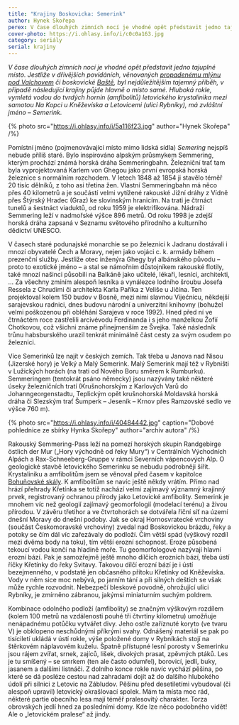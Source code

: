 ```yaml
---
title: "Krajiny Boskovicka: Semerink"
author: Hynek Skořepa
perex: V čase dlouhých zimních nocí je vhodné opět představit jedno tajuplné místo. Hluboká rokle, vymletá vodou do tvrdých hornin (amfibolitů) letovického krystalinika mezi samotou Na Kopci u Kněževíska a Letovicemi (ulicí Rybníky), má zvláštní jméno – Semerink.
cover-photo: https://i.ohlasy.info/i/c0c0a163.jpg
category: seriály
serial: krajiny
---
```


*V čase dlouhých zimních nocí je vhodné opět představit jedno tajuplné místo. Jestliže v dřívějších povídáních, věnovaných [propadenému mlýnu pod Valchovem](https://ohlasy.info/clanky/2015/12/zaboreny-mlenek.html) či boskovické [Baště](https://ohlasy.info/clanky/2016/12/basta.html), byl nejdůležitějším tajemný příběh, v případě následující krajiny půjde hlavně o místo samé. Hluboká rokle, vymletá vodou do tvrdých hornin (amfibolitů) letovického krystalinika mezi samotou Na Kopci u Kněževíska a Letovicemi (ulicí Rybníky), má zvláštní jméno – Semerink.*

{% photo src="https://i.ohlasy.info/i/5a116f23.jpg" author="Hynek Skořepa" /%}

Pomístní jméno (pojmenovávající místo mimo lidská sídla) *Semering* nejspíš nebude příliš staré. Bylo inspirováno alpským průsmykem Semmering, kterým prochází známá horská dráha Semmeringbahn. Železniční trať tam byla vyprojektovaná Karlem von Ghegou jako první evropská horská železnice s normálním rozchodem. V letech 1848 až 1854 ji stavělo téměř 20 tisíc dělníků, z toho asi třetina žen. Vlastní Semmeringbahn má něco přes 40 kilometrů a je součástí velmi vytížené rakouské Jižní dráhy z Vídně přes Štýrský Hradec (Graz) ke slovinským hranicím. Na trati je čtrnáct tunelů a šestnáct viaduktů, od roku 1959 je elektrifikována. Nádraží Semmering leží v nadmořské výšce 896 metrů. Od roku 1998 je zdejší horská dráha zapsaná v Seznamu světového přírodního a kulturního dědictví UNESCO.

V časech staré podunajské monarchie se po železnici k Jadranu dostávali i mnozí obyvatelé Čech a Moravy, nejen jako vojáci c. k. armády během prezenční služby. Jestliže otec inženýra Ghegy byl albánského původu – proto to exotické jméno – a stal se námořním důstojníkem rakouské flotily, také mnozí našinci působili na Balkáně jako učitelé, lékaři, lesníci, architekti, … Za všechny zmíním alespoň lesníka a vynálezce lodního šroubu Josefa Ressela z Chrudimi či architekta Karla Paříka z Veliše u Jičína. Ten projektoval kolem 150 budov v Bosně, mezi nimi slavnou Vijećnicu, někdejší sarajevskou radnici, dnes budovu národní a univerzitní knihovny (bohužel velmi poškozenou při obléhání Sarajeva v roce 1992). Hned před ní ve čtrnáctém roce zastřelili arcivévodu Ferdinanda i s jeho manželkou Žofií Chotkovou, což všichni známe přinejmenším ze Švejka. Také následník trůnu habsburského urazil tenkrát minimálně část cesty za svým osudem po železnici.

Více Semerinků lze najít v českých zemích. Tak třeba u Janova nad Nisou (Jizerské hory) je Velký a Malý Semerink. Malý Semerink mají též v Rybništi v Lužických horách (na trati od Nového Boru směrem k Rumburku). Semmeringem (tentokrát psáno německy) jsou nazývány také některé úseky železničních tratí (Krušnohorským z Karlových Varů do Johanngeorgenstadtu, Teplickým opět krušnohorská Moldavská horská dráha či Slezským trať Šumperk – Jeseník – Krnov přes Ramzovské sedlo ve výšce 760 m).

{% photo src="https://i.ohlasy.info/i/40484442.jpg" caption="Dobové pohlednice ze sbírky Hynka Skořepy" author="archiv autora" /%}

Rakouský Semmering-Pass leží na pomezí horských skupin Randgebirge östlich der Mur („Hory východně od řeky Mury“) v Centrálních Východních Alpách a Rax-Schneeberg-Gruppe v rámci Severních vápencových Alp. O geologické stavbě letovického Semerinku se nebudu podrobněji šířit. Krystaliniku a amfibolitům jsem se věnoval před časem v kapitolce [Bohuňovské skály](https://ohlasy.info/clanky/2016/11/bohunovske-skaly.html). K amfibolitům se navíc ještě někdy vrátím. Přímo nad hrází přehrady Křetínka se totiž nachází velmi zajímavý významný krajinný prvek, registrovaný ochranou přírody jako Letovické amfibolity. Semerink je mnohem víc než geologií zajímavý geomorfologií (modelací terénu) a živou přírodou. V závěru třetihor a ve čtvrtohorách se dotvářela říční síť na území dnešní Moravy do dnešní podoby. Jak se okraj Hornosvratecké vrchoviny (součást Českomoravské vrchoviny) zvedal nad Boskovickou brázdu, řeky a potoky se čím dál víc zařezávaly do podloží. Čím větší spád (výškový rozdíl mezi dvěma body na toku), tím větší erozní schopnost. Eroze působená tekoucí vodou končí na hladině moře. Tu geomorfologové nazývají hlavní erozní bází. Pak je samozřejmě ještě mnoho dílčích erozních bází, třeba ústí říčky Křetínky do řeky Svitavy. Takovou dílčí erozní bází je i ústí bezejmenného, v podstatě jen občasného přítoku Křetínky od Kněževíska. Vody v něm sice moc nebývá, po jarním tání a při silných deštích se však může rychle rozvodnit. Nebezpečí bleskové povodně, ohrožující ulici Rybníky, je zmírněno zábranou, jakýmsi miniaturním suchým poldrem.

Kombinace odolného podloží (amfibolity) se značným výškovým rozdílem (kolem 100 metrů na vzdálenosti pouhé tři čtvrtiny kilometru) umožňuje nenápadnému potůčku vytvářet divy. Jeho ostře zaříznuté koryto (ve tvaru V) je obklopeno neschůdnými příkrými svahy. Odnášený materiál se pak po tisíciletí ukládá v ústí rokle, výše položené domy v Rybníkách stojí na štěrkovém náplavovém kuželu. Špatně přístupné lesní porosty v Semerinku jsou rájem zvířat, srnek, zajíců, lišek, divokých prasat, zpěvných ptáků. Les je tu smíšený – se smrkem (ten ale často odumřel), borovicí, jedlí, buky, jasanem a dalšími listnáči. Z dolního konce rokle navíc vychází pěšina, po které se dá posléze cestou nad zahradami dojít až do dalšího hlubokého údolí při silnici z Letovic na Zábludov. Pěšinu před desetiletími vybudoval (či alespoň upravil) letovický okrašlovací spolek. Mám ta místa moc rád, některé partie obecního lesa mají téměř pralesovitý charakter. Torza obrovských jedlí hned za posledními domy. Kde lze něco podobného vidět! Ale o „letovickém pralese“ až jindy.
